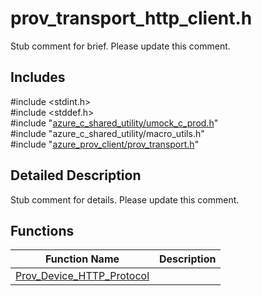 # prov_transport_http_client.h 

Stub comment for brief. Please update this comment.

## Includes

\#include <stdint.h>  
\#include <stddef.h>  
\#include "[azure_c_shared_utility/umock_c_prod.h](umock-c-prod-h.md)"  
\#include "azure_c_shared_utility/macro_utils.h"  
\#include "[azure_prov_client/prov_transport.h](prov-transport-h.md)"  

## Detailed Description

Stub comment for details. Please update this comment.

## Functions

Function Name                  | Description                                
--------------------------------|---------------------------------------------
[Prov_Device_HTTP_Protocol](./prov-transport-http-client-h/prov-device-http-protocol.md)            | 

